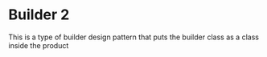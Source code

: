# Builder 2

This is a type of builder design pattern that puts the builder class as a class inside the product
